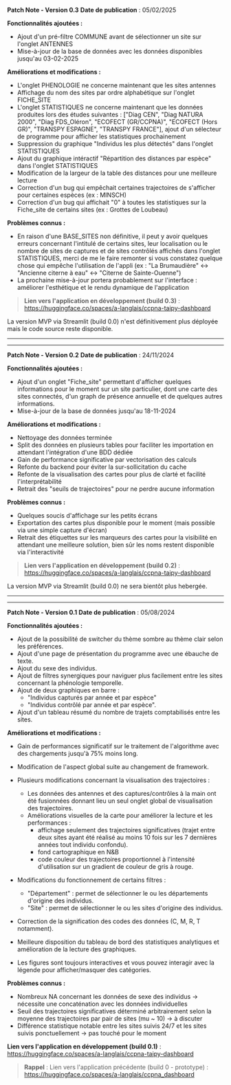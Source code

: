 **Patch Note - Version 0.3**
**Date de publication** : 05/02/2025

**Fonctionnalités ajoutées :**

- Ajout d'un pré-filtre COMMUNE avant de sélectionner un site sur l'onglet ANTENNES
- Mise-à-jour de la base de données avec les données disponibles jusqu'au 03-02-2025

**Améliorations et modifications :**

- L'onglet PHENOLOGIE ne concerne maintenant que les sites antennes
- Affichage du nom des sites par ordre alphabétique sur l'onglet FICHE_SITE
- L'onglet STATISTIQUES ne concerne maintenant que les données produites lors des études suivantes : ["Diag CEN", "Diag NATURA 2000", "Diag FDS_Oléron", "ECOFECT (GR/CCPNA)", "ECOFECT (Hors GR)", "TRANSPY ESPAGNE", "TRANSPY FRANCE"], ajout d'un sélecteur de programme pour afficher les statistiques prochainement
- Suppression du graphique "Individus les plus détectés" dans l'onglet STATISTIQUES
- Ajout du graphique intéractif "Répartition des distances par espèce" dans l'onglet STATISTIQUES
- Modification de la largeur de la table des distances pour une meilleure lecture
- Correction d'un bug qui empêchait certaines trajectoires de s'afficher pour certaines espèces (ex : MINSCH)
- Correction d'un bug qui affichait "0" à toutes les statistiques sur la Fiche_site de certains sites (ex : Grottes de Loubeau)

**Problèmes connus :**

- En raison d'une BASE_SITES non définitive, il peut y avoir quelques erreurs concernant l'intitulé de certains sites, leur localisation ou le nombre de sites de captures et de sites contrôlés affichés dans l'onglet STATISTIQUES, merci de me le faire remonter si vous constatez quelque chose qui empêche l'utilisation de l'appli (ex : "La Brumaudière" <-> "Ancienne citerne à eau" <-> "Citerne de Sainte-Ouenne")
- La prochaine mise-à-jour portera probablement sur l'interface : améliorer l'esthétique et le rendu dynamique de l'application

> **Lien vers l'application en développement (build 0.3)** : https://huggingface.co/spaces/a-langlais/ccpna-taipy-dashboard

La version MVP via Streamlit (build 0.0) n'est définitivement plus déployée mais le code source reste disponible.
_________________________________________________________________________________
_________________________________________________________________________________

**Patch Note - Version 0.2**
**Date de publication** : 24/11/2024

**Fonctionnalités ajoutées :**

- Ajout d'un onglet "Fiche_site" permettant d'afficher quelques informations pour le moment sur un site particulier, dont une carte des sites connectés, d'un graph de présence annuelle et de quelques autres informations.
- Mise-à-jour de la base de données jusqu'au 18-11-2024

**Améliorations et modifications :**

- Nettoyage des données terminée
- Split des données en plusieurs tables pour faciliter les importation en attendant l'intégration d'une BDD dédiée
- Gain de performance significative par vectorisation des calculs
- Refonte du backend pour éviter la sur-sollicitation du cache
- Refonte de la visualisation des cartes pour plus de clarté et facilité l'interprétabilité
- Retrait des "seuils de trajectoires" pour ne perdre aucune information

**Problèmes connus :**

- Quelques soucis d'affichage sur les petits écrans
- Exportation des cartes plus disponible pour le moment (mais possible via une simple capture d'écran)
- Retrait des étiquettes sur les marqueurs des cartes pour la visibilité en attendant une meilleure solution, bien sûr les noms restent disponible via l'interactivité

> **Lien vers l'application en développement (build 0.2)** : https://huggingface.co/spaces/a-langlais/ccpna-taipy-dashboard

La version MVP via Streamlit (build 0.0) ne sera bientôt plus hebergée.
_________________________________________________________________________________
_________________________________________________________________________________

**Patch Note - Version 0.1**
**Date de publication** : 05/08/2024

**Fonctionnalités ajoutées :**

- Ajout de la possibilité de switcher du thème sombre au thème clair selon les préférences.
- Ajout d'une page de présentation du programme avec une ébauche de texte.
- Ajout du sexe des individus.
- Ajout de filtres synergiques pour naviguer plus facilement entre les sites concernant la phénologie temporelle.
- Ajout de deux graphiques en barre :
    * "Individus capturés par année et par espèce"
    * "Individus contrôlé par année et par espèce".
- Ajout d'un tableau résumé du nombre de trajets comptabilisés entre les sites.

**Améliorations et modifications :**

- Gain de performances significatif sur le traitement de l'algorithme avec des chargements jusqu'à 75% moins long.
- Modification de l'aspect global suite au changement de framework.
- Plusieurs modifications concernant la visualisation des trajectoires :
    * Les données des antennes et des captures/contrôles à la main ont été fusionnées donnant lieu un seul onglet global de visualisation des trajectoires.
    * Améliorations visuelles de la carte pour améliorer la lecture et les performances :
        * affichage seulement des trajectoires significatives (trajet entre deux sites ayant été réalisé au moins 10 fois sur les 7 dernières années tout individu confondu).
        * fond cartographique en N&B
        * code couleur des trajectoires proportionnel à l'intensité d'utilisation sur un gradient de couleur de gris à rouge.

- Modifications du fonctionnement de certains filtres :
    * "Département" : permet de sélectionner le ou les départements d'origine des individus.
    * "Site" : permet de sélectionner le ou les sites d'origine des individus.
- Correction de la signification des codes des données (C, M, R, T notamment).
- Meilleure disposition du tableau de bord des statistiques analytiques et amélioration de la lecture des graphiques.
- Les figures sont toujours interactives et vous pouvez interagir avec la légende pour afficher/masquer des catégories.

**Problèmes connus :**

- Nombreux NA concernant les données de sexe des individus -> nécessite une concaténation avec les données individuelles
- Seuil des trajectoires significatives déterminé arbitrairement selon la moyenne des trajectoires par pair de sites (mu ~ 10) -> à discuter
- Différence statistique notable entre les sites suivis 24/7 et les sites suivis ponctuellement -> pas touché pour le moment

**Lien vers l'application en développement (build 0.1)** : https://huggingface.co/spaces/a-langlais/ccpna-taipy-dashboard

> **Rappel** : Lien vers l'application précédente (build 0 - prototype) : https://huggingface.co/spaces/a-langlais/ccpna_dashboard
